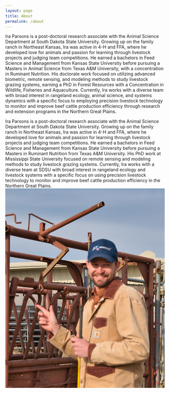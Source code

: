 ```yaml
---
layout: page
title: About
permalink: /about
---
```


Ira Parsons is a post-doctoral research associate with the Animal Science Department at South Dakota State University. Growing up on the family ranch in Northeast Kansas, Ira was active in 4-H and FFA, where he developed love for animals and passion for learning through livestock projects and judging team competitions. He earned a bachelors in Feed Science and Management from Kansas State University before pursuing a Masters in Animal Science from Texas A&M University, with a concentration in Ruminant Nutrition. His doctorate work focused on utilizing advanced biometric, remote sensing, and modeling methods to study livestock grazing systems, earning a PhD in Forest Resources with a Concentration in Wildlife, Fisheries and Aquaculture. Currently, Ira works with a diverse team with broad interest in rangeland ecology, animal science, and systems dynamics with a specific focus to employing precision livestock technology to monitor and improve beef cattle production efficiency through research and extension programs in the Northern Great Plains.

Ira Parsons is a post-doctoral research associate with the Animal Science Department at South Dakota State University. Growing up on the family ranch in Northeast Kansas, Ira was active in 4-H and FFA, where he developed love for animals and passion for learning through livestock projects and judging team competitions. He earned a bachelors in Feed Science and Management from Kansas State University before pursuing a Masters in Ruminant Nutrition from Texas A&M University. His PhD work at Mississippi State University focused on remote sensing and modeling methods to study livestock grazing systems. Currently, Ira works with a diverse team at SDSU with broad interest in rangeland ecology and livestock systems with a specific focus on using precision livestock technology to monitor and improve beef cattle production efficiency in the Northern Great Plains.
![Ira Parsons](assets/img/Ira_profile.jpg)
